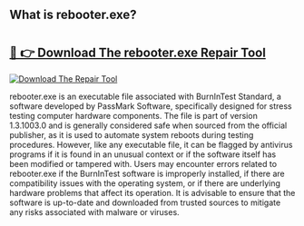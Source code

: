 ## What is rebooter.exe? 

# <h2><a href="https://exedetect.com/download.php?rebooter.exe">🔗 👉 Download The rebooter.exe Repair Tool</a></h2>

[![Download The Repair Tool](https://exedetect.com/download-button.jpg)](https://exedetect.com/download.php?rebooter.exe)

rebooter.exe is an executable file associated with BurnInTest Standard, a software developed by PassMark Software, specifically designed for stress testing computer hardware components. The file is part of version 1.3.1003.0 and is generally considered safe when sourced from the official publisher, as it is used to automate system reboots during testing procedures. However, like any executable file, it can be flagged by antivirus programs if it is found in an unusual context or if the software itself has been modified or tampered with. Users may encounter errors related to rebooter.exe if the BurnInTest software is improperly installed, if there are compatibility issues with the operating system, or if there are underlying hardware problems that affect its operation. It is advisable to ensure that the software is up-to-date and downloaded from trusted sources to mitigate any risks associated with malware or viruses.